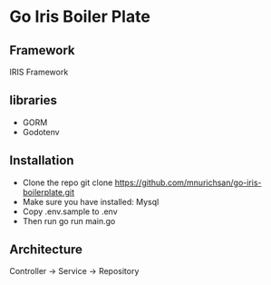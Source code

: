 # Go Iris Boiler Plate

## Framework

IRIS Framework

## libraries

- GORM
- Godotenv

## Installation

- Clone the repo git clone https://github.com/mnurichsan/go-iris-boilerplate.git
- Make sure you have installed: Mysql
- Copy .env.sample to .env
- Then run go run main.go

## Architecture

Controller -> Service -> Repository